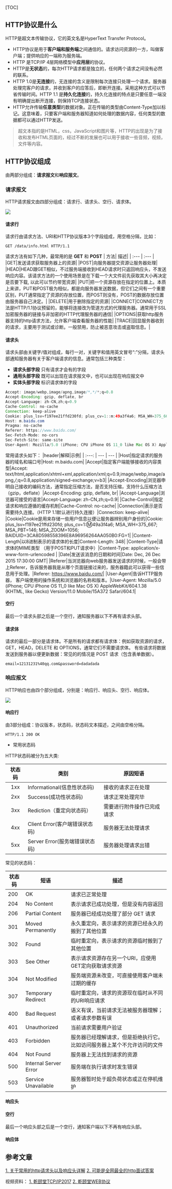 [TOC]
## HTTP协议是什么
HTTP是超文本传输协议，它的英文名是HyperText Transfer Protocol。

- HTTP协议是用于**客户端和服务端**之间通信的。请求访问资源的一方，叫做客户端；提供响应的一端称为服务端。
- HTTP 是TCP/IP 4层网络模型中**应用层**的协议。
- HTTP是**无状态**的，每次HTTP请求都是独立的，任何两个请求之间没有必然的联系。
- HTTP 1.0是**无连接**的，无连接的含义是限制每次连接只处理一个请求。服务器处理完客户的请求，并收到客户的应答后，即断开连接。采用这种方式可以节省传输时间。HTTP 1.1 是**持久化连接**的，持久化连接的特点是只要任意一端没有明确提出断开连接，则保持TCP连接状态。
- HTTP允许传输**任意类型**的数据对象。正在传输的类型由Content-Type加以标记。这意味着，只要客户端和服务器知道如何处理的数据内容，任何类型的数据都可以通过HTTP发送。

> 超文本指的是HTML，css，JavaScript和图片等，HTTP的出现是为了接收和发布HTML页面的，经过不断的发展也可以用于接收一些音频，视频，文件等内容。

## HTTP协议组成
由两部分组成：**请求报文**和**响应报文**。

### 请求报文
HTTP请求报文由四部分组成：请求行、请求头、空行、请求体。

![](./images/2.png)

#### 请求行

请求行由请求方法、URI和HTTP协议版本3个字段组成，用空格分隔，比如：
```
GET /data/info.html HTTP/1.1
```
请求方法有如下几种，最常用的是 **GET** 和 **POST**
|  方法|  描述|
| :--- | :--- |
|GET|发送请求获取服务器上的资源|
|POST|向服务器提交资源让服务器处理|
|HEAD|HEAD跟GET相似，不过服务端接收到HEAD请求时只返回响应头，不发送响应内容。该请求方法的一个使用场景是在下载一个大文件前先获取其大小再决定是否要下载, 以此可以节约带宽资源|
|PUT|把一个资源存放在指定的位置上。本质上来讲，PUT和POST极为相似，都是向服务器发送数据，但它们之间有一个重要区别，PUT通常指定了资源的存放位置，而POST则没有，POST的数据存放位置由服务器自己决定。|
|DELETE|用于删除指定的资源|
|CONNECT|CONNECT方法是HTTP/1.1协议预留的，能够将连接改为管道方式的代理服务器。通常用于SSL加密服务器的链接与非加密的HTTP代理服务器的通信|
|OPTIONS|获取http服务器支持的http请求方法，允许客户端查看服务器的性能|
|TRACE|回显服务器收到的请求，主要用于测试或诊断。一般禁用，防止被恶意攻击或盗取信息。|

#### 请求头

请求头部由关键字/值对组成，每行一对，关键字和值用英文冒号“:”分隔，请求头部通知服务器有关于客户端请求的信息。通常包括三种类型：
- **请求头部字段** 只有请求才会有的字段
- **通用头部字段** 既可以出现在请求报文中，也可以出现在响应报文中
- **实体头部字段** 标识请求体的字段

```java
Accept: image/webp,image/apng,image/*,*/*;q=0.8
Accept-Encoding: gzip, deflate, br
Accept-Language: zh-CN,zh;q=0.9
Cache-Control: no-cache
Connection: keep-alive
Cookie: plus_lsv=f197ee21ffd230fd; plus_cv=1::m:49a3f4a6; MSA_WH=375_667; MSA_PBT=146; MSA_ZOOM=1056; BAIDUID=3CA8D598558396E8A96956264AA050B0:FG=1
Host: m.baidu.com
Pragma: no-cache
Referer: https://www.baidu.com/
Sec-Fetch-Mode: no-cors
Sec-Fetch-Site: same-site
User-Agent: Mozilla/5.0 (iPhone; CPU iPhone OS 11_0 like Mac OS X) AppleWebKit/604.1.38 (KHTML, like Gecko) Version/11.0 Mobile/15A372 Safari/604.1
```
常用请求头如下：
|header|解释|示例|
| :---: | --- | --- |
|Host|指定请求的服务器的域名和端口号|Host: m.baidu.com|
|Accept|指定客户端能够接收的内容类型|Accept: text/html,application/xhtml+xml,application/xml;q=0.9,image/webp,image/apng,*/*;q=0.8,application/signed-exchange;v=b3|
|Accept-Encoding|浏览器申明自己接收的编码方法，通常指定压缩方法，是否支持压缩，支持什么压缩方法（gzip，deflate）|Accept-Encoding: gzip, deflate, br|
|Accept-Language|浏览器可接受的语言|Accept-Language: zh-CN,zh;q=0.9|
|Cache-Control|指定请求和响应遵循的缓存机制|Cache-Control: no-cache|
|Connection|表示是否需要持久连接。（HTTP 1.1默认进行持久连接）|Connection: keep-alive|
|Cookie|Cookie是用来存储一些用户信息以便让服务器辨别用户身份的|Cookie: plus_lsv=f197ee21ffd230fd; plus_cv=1::m:49a3f4a6; MSA_WH=375_667; MSA_PBT=146; MSA_ZOOM=1056; BAIDUID=3CA8D598558396E8A96956264AA050B0:FG=1|
|Content-Length|以8进制表示的请求体的长度|Content-Length: 348|
|Content-Type|请求体的MIME类型 （用于POST和PUT请求中）|Content-Type: application/x-www-form-urlencoded	|
|Date|发送该消息的日期和时间|Date: Dec, 26 Dec 2015 17:30:00 GMT|
|Referer|当浏览器向web服务器发送请求的时候，一般会带上Referer，告诉服务器我是从哪个页面链接过来的，服务器籍此可以获得一些信息用于处理。|Referer: https://www.baidu.com/|
|User-Agent|告诉HTTP服务器， 客户端使用的操作系统和浏览器的名称和版本。|User-Agent: Mozilla/5.0 (iPhone; CPU iPhone OS 11_0 like Mac OS X) AppleWebKit/604.1.38 (KHTML, like Gecko) Version/11.0 Mobile/15A372 Safari/604.1|

#### 空行
最后一个请求头部之后是一个空行，通知服务器以下不再有请求头部。
#### 请求体
请求的最后一部分是请求体。不是所有的请求都有请求体：例如获取资源的请求，GET，HEAD，DELETE 和 OPTIONS，通常它们不需要请求体。 有些请求将数据发送到服务器以便更新数据：常见的的情况是 POST 请求（包含表单数据）。
```
email=12131231%40qq.com&password=dadadada
```

### 响应报文

HTTP响应也由四个部分组成，分别是：响应行、响应头、空行、响应体。

![](./images/3.png)

#### 响应行
由3部分组成：协议版本，状态码，状态码文本描述，之间由空格分隔。
```
HTTP/1.1 200 OK
```
- 常用状态码

HTTP状态码被分为五大类:

|状态码|类别|原因短语|
| :---: | --- | --- |
|1xx|Informational(信息性状态码)|接收的请求正在处理|
|2xx|Success(成功性状态码)|请求正常处理完毕|
|3xx|Rediction（重定向状态码）|需要进行附件操作已完成请求|
|4xx|Client Error(客户端错误状态码)|服务器无法处理请求|
|5xx|Server Error(服务端错误状态码)|服务器处理请求出错|

常见的状态码：

|状态码|短语|描述|
| --- | --- | --- |
|200|OK|请求已正常处理|
|204|No Content|表示请求已成功处理，但是没有内容返回|
|206|Partial Content|服务器已经成功处理了部分 GET 请求|
|301|Moved Permanently|永久重定向，表示请求的资源已经永久的搬到了其他位置|
|302|Found|临时重定向，表示请求的资源临时搬到了其他位置|
|303|See Other|表示请求资源存在另一个URI，应使用GET定向获取请求资源|
|304|Not Modified|服务端资源未改变，可直接使用客户端未过期的缓存|
|307|Temporary Redirect|临时重定向，请求的资源现在临时从不同的URI响应请求|
|400|Bad Request|语义有误，当前请求无法被服务器理解；或者请求参数有误|
|401|Unauthorized|当前请求需要用户验证|
|403|Forbidden|服务器已经理解请求，但是拒绝执行它。比如访问服务器上某个不允许访问的文件|
|404|Not Found|服务器上无法找到请求的资源|
|500|Internal Server Error|服务端在执行请求时发生错误|
|503|Service Unavailable|服务器暂时处于超负荷状态或正在停机维护|

#### 响应头

#### 空行
最后一个响应头部之后是一个空行，通知客户端以下不再有响应头部。
#### 响应体

## 参考文章
[1. 关于常用的http请求头以及响应头详解](https://juejin.im/post/5c17d3cd5188250d9e604628)
[2. 可能是全网最全的http面试答案](https://juejin.im/post/5d032b77e51d45777a126183#heading-6)

视频资料：
[1. 乾颐堂TCP/IP2017](https://www.youtube.com/watch?v=RgKal3zO8Ac&list=PL17RctH5HKX75cTA2zzp-nVw4JkbbLXrc)
[2. 乾颐堂WEB协议](https://www.youtube.com/playlist?list=PL17RctH5HKX4FU3-HpPLDvIrKzdVzYkSS)

